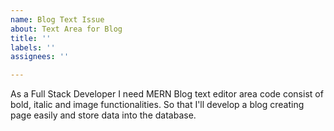 ```yaml
---
name: Blog Text Issue
about: Text Area for Blog
title: ''
labels: ''
assignees: ''

---
```


As a Full Stack Developer
I need MERN Blog text editor area code consist of bold, italic and image functionalities.
So that I'll develop a blog creating page easily and store data into the database.
